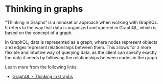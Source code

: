 # Thinking in graphs

"Thinking in Graphs" is a mindset or approach when working with GraphQL. It refers to the way that data is organized and queried in GraphQL, which is based on the concept of a graph.

In GraphQL, data is represented as a graph, where nodes represent objects and edges represent relationships between them. This allows for a more flexible and intuitive way of querying data, as the client can specify exactly the data it needs by following the relationships between nodes in the graph.

Learn more from the following links:

- [GraphQL - Thinking in Graphs](https://graphql.org/learn/thinking-in-graphs/)